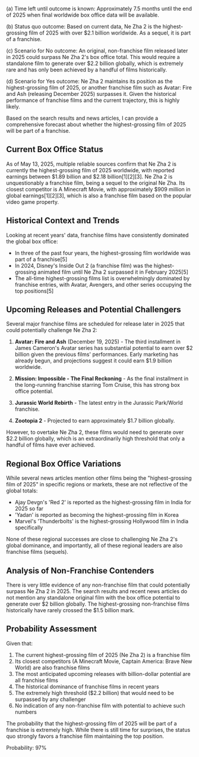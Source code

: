(a) Time left until outcome is known: Approximately 7.5 months until the end of 2025 when final worldwide box office data will be available.

(b) Status quo outcome: Based on current data, Ne Zha 2 is the highest-grossing film of 2025 with over $2.1 billion worldwide. As a sequel, it is part of a franchise.

(c) Scenario for No outcome: An original, non-franchise film released later in 2025 could surpass Ne Zha 2's box office total. This would require a standalone film to generate over $2.2 billion globally, which is extremely rare and has only been achieved by a handful of films historically.

(d) Scenario for Yes outcome: Ne Zha 2 maintains its position as the highest-grossing film of 2025, or another franchise film such as Avatar: Fire and Ash (releasing December 2025) surpasses it. Given the historical performance of franchise films and the current trajectory, this is highly likely.

Based on the search results and news articles, I can provide a comprehensive forecast about whether the highest-grossing film of 2025 will be part of a franchise.

## Current Box Office Status

As of May 13, 2025, multiple reliable sources confirm that Ne Zha 2 is currently the highest-grossing film of 2025 worldwide, with reported earnings between $1.89 billion and $2.18 billion[1][2][3]. Ne Zha 2 is unquestionably a franchise film, being a sequel to the original Ne Zha. Its closest competitor is A Minecraft Movie, with approximately $909 million in global earnings[1][2][3], which is also a franchise film based on the popular video game property.

## Historical Context and Trends

Looking at recent years' data, franchise films have consistently dominated the global box office:
- In three of the past four years, the highest-grossing film worldwide was part of a franchise[5]
- In 2024, Disney's Inside Out 2 (a franchise film) was the highest-grossing animated film until Ne Zha 2 surpassed it in February 2025[5]
- The all-time highest-grossing films list is overwhelmingly dominated by franchise entries, with Avatar, Avengers, and other series occupying the top positions[5]

## Upcoming Releases and Potential Challengers

Several major franchise films are scheduled for release later in 2025 that could potentially challenge Ne Zha 2:

1. **Avatar: Fire and Ash** (December 19, 2025) - The third installment in James Cameron's Avatar series has substantial potential to earn over $2 billion given the previous films' performances. Early marketing has already begun, and projections suggest it could earn $1.9 billion worldwide.

2. **Mission: Impossible - The Final Reckoning** - As the final installment in the long-running franchise starring Tom Cruise, this has strong box office potential.

3. **Jurassic World Rebirth** - The latest entry in the Jurassic Park/World franchise.

4. **Zootopia 2** - Projected to earn approximately $1.7 billion globally.

However, to overtake Ne Zha 2, these films would need to generate over $2.2 billion globally, which is an extraordinarily high threshold that only a handful of films have ever achieved.

## Regional Box Office Variations

While several news articles mention other films being the "highest-grossing film of 2025" in specific regions or markets, these are not reflective of the global totals:
- Ajay Devgn's 'Red 2' is reported as the highest-grossing film in India for 2025 so far
- 'Yadan' is reported as becoming the highest-grossing film in Korea
- Marvel's 'Thunderbolts' is the highest-grossing Hollywood film in India specifically

None of these regional successes are close to challenging Ne Zha 2's global dominance, and importantly, all of these regional leaders are also franchise films (sequels).

## Analysis of Non-Franchise Contenders

There is very little evidence of any non-franchise film that could potentially surpass Ne Zha 2 in 2025. The search results and recent news articles do not mention any standalone original film with the box office potential to generate over $2 billion globally. The highest-grossing non-franchise films historically have rarely crossed the $1.5 billion mark.

## Probability Assessment

Given that:
1. The current highest-grossing film of 2025 (Ne Zha 2) is a franchise film
2. Its closest competitors (A Minecraft Movie, Captain America: Brave New World) are also franchise films
3. The most anticipated upcoming releases with billion-dollar potential are all franchise films
4. The historical dominance of franchise films in recent years
5. The extremely high threshold ($2.2 billion) that would need to be surpassed by any challenger
6. No indication of any non-franchise film with potential to achieve such numbers

The probability that the highest-grossing film of 2025 will be part of a franchise is extremely high. While there is still time for surprises, the status quo strongly favors a franchise film maintaining the top position.

Probability: 97%